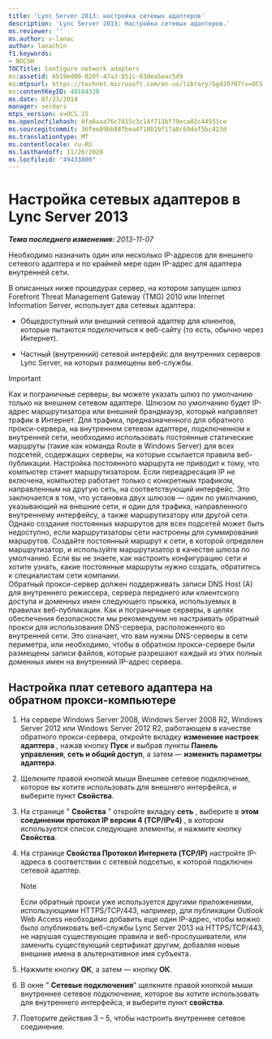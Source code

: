 ```yaml
---
title: 'Lync Server 2013: настройка сетевых адаптеров'
description: 'Lync Server 2013: Настройка сетевых адаптеров.'
ms.reviewer: ''
ms.author: v-lanac
author: lanachin
f1.keywords:
- NOCSH
TOCTitle: Configure network adapters
ms:assetid: 6519ed80-020f-47a3-851c-03dea5eac5d9
ms:mtpsurl: https://technet.microsoft.com/en-us/library/Gg429707(v=OCS.15)
ms:contentKeyID: 48184320
ms.date: 07/23/2014
manager: serdars
mtps_version: v=OCS.15
ms.openlocfilehash: 8fa6aaa76c7815c3c14f711bf79eca82c44551ce
ms.sourcegitcommit: 36fee89bb887bea4f18b19f17a8c69daf5bc423d
ms.translationtype: MT
ms.contentlocale: ru-RU
ms.lasthandoff: 11/26/2020
ms.locfileid: "49433880"
---
```

# <a name="configure-network-adapters-in-lync-server-2013"></a>Настройка сетевых адаптеров в Lync Server 2013

<div data-xmlns="http://www.w3.org/1999/xhtml">

<div class="topic" data-xmlns="http://www.w3.org/1999/xhtml" data-msxsl="urn:schemas-microsoft-com:xslt" data-cs="https://msdn.microsoft.com/">

<div data-asp="https://msdn2.microsoft.com/asp">



</div>

<div id="mainSection">

<div id="mainBody">

<span> </span>

_**Тема последнего изменения:** 2013-11-07_

Необходимо назначить один или несколько IP-адресов для внешнего сетевого адаптера и по крайней мере один IP-адрес для адаптера внутренней сети.

В описанных ниже процедурах сервер, на котором запущен шлюз Forefront Threat Management Gateway (TMG) 2010 или Internet Information Server, использует два сетевых адаптера:

  - Общедоступный или внешний сетевой адаптер для клиентов, которые пытаются подключиться к веб-сайту (то есть, обычно через Интернет).

  - Частный (внутренний) сетевой интерфейс для внутренних серверов Lync Server, на которых размещены веб-службы.

<div>


> [!IMPORTANT]  
> Как и пограничные серверы, вы можете указать шлюз по умолчанию только на внешнем сетевом адаптере. Шлюзом по умолчанию будет IP-адрес маршрутизатора или внешний брандмауэр, который направляет трафик в Интернет. Для трафика, предназначенного для обратного прокси-сервера, на внутреннем сетевом адаптере, подключенном к внутренней сети, необходимо использовать постоянные статические маршруты (такие как команда Route в Windows Server) для всех подсетей, содержащих серверы, на которые ссылается правила веб-публикации. Настройка постоянного маршрута не приводит к тому, что компьютер станет маршрутизатором. Если переадресация IP не включена, компьютер работает только с конкретным трафиком, направленным на другую сеть, на соответствующий интерфейс. Это заключается в том, что установка двух шлюзов — один по умолчанию, указывающий на внешние сети, и один для трафика, направленного внутреннему интерфейсу, а также маршрутизатору или другой сети.<BR>Однако создание постоянных маршрутов для всех подсетей может быть недоступно, если маршрутизаторы сети настроены для суммирования маршрутов. Создайте постоянный маршрут к сети, в которой определен маршрутизатор, и используйте маршрутизатор в качестве шлюза по умолчанию. Если вы не знаете, как настроить конфигурацию сети и хотите узнать, какие постоянные маршруты нужно создать, обратитесь к специалистам сети компании.<BR>Обратный прокси-сервер должен поддерживать записи DNS Host (A) для внутреннего режиссера, сервера переднего или клиентского доступа и доменных имен следующего прыжка, используемых в правилах веб-публикации. Как и пограничные серверы, в целях обеспечения безопасности мы рекомендуем не настраивать обратный прокси для использования DNS-сервера, расположенного во внутренней сети. Это означает, что вам нужны DNS-серверы в сети периметра, или необходимо, чтобы в обратном прокси-сервере были размещены записи файлов, которые разрешают каждый из этих полных доменных имен на внутренний IP-адрес сервера.



</div>

<div>

## <a name="to-configure-the-network-adapter-cards-on-the-reverse-proxy-computer"></a>Настройка плат сетевого адаптера на обратном прокси-компьютере

1.  На сервере Windows Server 2008, Windows Server 2008 R2, Windows Server 2012 или Windows Server 2012 R2, работающем в качестве обратного прокси-сервера, откройте вкладку **изменение настроек адаптера** , нажав кнопку **Пуск** и выбрав пункты **Панель управления**, **сеть и общий доступ**, а затем — **изменить параметры адаптера**.

2.  Щелкните правой кнопкой мыши Внешнее сетевое подключение, которое вы хотите использовать для внешнего интерфейса, и выберите пункт **Свойства**.

3.  На странице " **Свойства** " откройте вкладку **сеть** , выберите в **этом соединении** **протокол IP версии 4 (TCP/IPv4)** , в котором используется список следующие элементы, и нажмите кнопку **Свойства**.

4.  На странице **Свойства Протокол Интернета (TCP/IP)** настройте IP-адреса в соответствии с сетевой подсетью, к которой подключен сетевой адаптер.
    
    <div>
    

    > [!NOTE]  
    > Если обратный прокси уже используется другими приложениями, использующими HTTPS/TCP/443, например, для публикации Outlook Web Access необходимо добавить еще один IP-адрес, чтобы можно было опубликовать веб-службы Lync Server 2013 на HTTPS/TCP/443, не нарушая существующие правила и веб-прослушиватели, или заменить существующий сертификат другим, добавляя новые внешние имена в альтернативное имя субъекта.

    
    </div>

5.  Нажмите кнопку **ОК**, а затем — кнопку **ОК**.

6.  В окне " **Сетевые подключения**" щелкните правой кнопкой мыши внутреннее сетевое подключение, которое вы хотите использовать для внутреннего интерфейса, и выберите пункт **свойства**.

7.  Повторите действия 3 – 5, чтобы настроить внутреннее сетевое соединение.

</div>

</div>

<span> </span>

</div>

</div>

</div>

